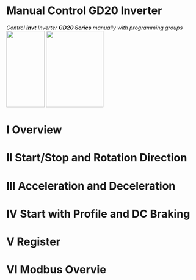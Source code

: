 # Manual Control GD20 Inverter
*Control **invt** Inverter **GD20 Series** manually with programming groups*  
<img src="https://i.imgur.com/3k4Hsev.jpg" width="100" height="200">
<img src="https://i.imgur.com/robAkFR.png" width="150" height="200">
# I   Overview
# II  Start/Stop and Rotation Direction 
# III Acceleration and Deceleration
# IV  Start with Profile and DC Braking
# V   Register
# VI  Modbus Overvie

